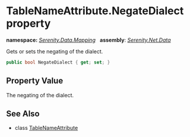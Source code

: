 # TableNameAttribute.NegateDialect property
**namespace:** *[Serenity.Data.Mapping](../../README.md#serenity.data.mapping-namespace)*   **assembly**: *[Serenity.Net.Data](../../README.md)*

Gets or sets the negating of the dialect.

```csharp
public bool NegateDialect { get; set; }
```

## Property Value

The negating of the dialect.

## See Also

* class [TableNameAttribute](../TableNameAttribute.md)